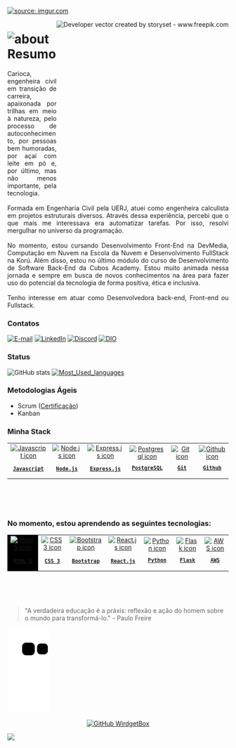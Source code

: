 <a href="https://imgur.com/6a2lYDy"><img src="https://i.imgur.com/6a2lYDy.png" title="source: imgur.com" /></a>

<!--
<img width=100% src="https://capsule-render.vercel.app/api?type=waving&color=4e237e&height=120&section=header"/>

 [![Typing SVG](https://readme-typing-svg.herokuapp.com?duration=5000&width=1000&color=CFCECB&center=true&vCenter=falso&repeat=true&lines=👋+Olá,+mundo!+Bem-vindo+ao+meu+perfil;)](https://git.io/typing-svg)

 -->
 
<img align="right" alt="Developer vector created by storyset - www.freepik.com" height="400" src="https://user-images.githubusercontent.com/97471199/230774187-e482399b-492c-4c17-a831-0314bf90526e.png">

<h1>
  <img width="35" alt="about" src="https://raw.github.com/elizarov/elizarov/master/about.png">
  Resumo
</h1>
<p align="justify"> Carioca, engenheira civil em transição de carreira, apaixonada por trilhas em meio à natureza, pelo processo de autoconhecimento, por pessoas bem humoradas, por açaí com leite em pó e, por último, mas não menos importante, pela tecnologia.
<br><br>
Formada em Engenharia Civil pela UERJ, atuei como engenheira calculista em projetos estruturais diversos. Através dessa experiência, percebi que o que mais me interessava era automatizar tarefas. Por isso, resolvi mergulhar no universo da programação.
<br><br>
No momento, estou cursando Desenvolvimento Front-End na DevMedia, Computação em Nuvem na Escola da Nuvem e Desenvolvimento FullStack na Korú. Além disso, estou no último módulo do curso de Desenvolvimento de Software Back-End da Cubos Academy. Estou muito animada nessa jornada e sempre em busca de novos conhecimentos na área para fazer uso do potencial da tecnologia de forma positiva, ética e inclusiva.
<br><br>
Tenho interesse em atuar como Desenvolvedora back-end, Front-end ou Fullstack.
</p>


<!--
[![Preview](https://img.shields.io/badge/Portfolio-000?style=for-the-badge&logo=github&logoColor=FF00F6)](https://elidianaandrade.github.io/)
[![GitHub Page](https://img.shields.io/badge/elidianaandrade.github.io-67136f?style=for-the-badge)](https://elidianaandrade.github.io/)
-->

<h3 align="left">Contatos</h3>

[![E-mail](https://img.shields.io/badge/-Email-000?style=for-the-badge&logo=gmail&logoColor=FF00F6&color:FFF)](mailto:karlasilvaeng@gmail.com)
[![LinkedIn](https://img.shields.io/badge/-LinkedIn-000?style=for-the-badge&logo=linkedin&logoColor=FF00F6&color:FFF)](https://www.linkedin.com/in/karlasilva-eng/)
[![Discord](https://img.shields.io/badge/-Discord-000?style=for-the-badge&logo=Discord&logoColor=FF00F6&color:FFF)](https://discord.gg/wHqCcA24za)
[![DIO](https://img.shields.io/badge/-Meu%20Perfil%20na%20DIO-000?style=for-the-badge)](https://www.dio.me/users/karlasilvaeng) 

<h3 align="left">Status</h3>

<!-- Some badges are from https://github.com/Ileriayo/markdown-badges -->

![GitHub stats](https://github-readme-stats-git-masterrstaa-rickstaa.vercel.app/api?username=KarlaSilvaEng&hide_title=true&show_icons=true&include_all_commits=false&count_private=true&line_height=25&hide=issues&bg_color=000&title_color=FF00F6&text_color=FFF&border_radius=3&border_color=36123c&icon_color=FF00F6&theme=jolly)
[![Most_Used_languages](https://github-readme-stats.vercel.app/api/top-langs?username=KarlaSilvaEng&layout=compact&langs_count=4&card_width=320&title_color=FF00F6&bg_color=000&text_color=8B8B8B&border_radius=3&border_color=561760&count_private=true)](https://github.com/KarlaSilvaEng/github-readme-stats)
<br>

<h3 align="left">Metodologias Ágeis</h3>

- Scrum ([Certificação](https://www.credly.com/badges/0efc793b-9d46-47ac-b245-95fab278365f/linked_in_profile))
- Kanban

<h3 align="left">Minha Stack</h3>
<table align="center" height="150px" style="overflow-x: auto;">
  <tr>
    <td align="center" width=120px>
      <a href="https://developer.mozilla.org/pt-BR/docs/Web/JavaScript">
        <img src="https://skillicons.dev/icons?i=javascript" width="50px" alt="Javascript icon"/>
        <sub>
          <b>
            <pre>Javascript</pre>
          </b>
        </sub>
      </a>
    </td>
    <td align="center" width=120px>
      <a href="https://nodejs.org/pt-br/docs">
        <img src="https://skillicons.dev/icons?i=nodejs" width="50px" alt="Node.js icon"/>
        <sub>
          <b>
            <pre>Node.js</pre>
          </b>
        </sub>
      </a>
    </td>
    <td align="center" width=120px>
      <a href="https://expressjs.com/">
        <img src="https://skillicons.dev/icons?i=express" width="50px" alt="Express.js icon"/>
        <sub>
          <b>
            <pre>Express.js</pre>
          </b>
        </sub>
      </a>
    </td>
    <td align="center" width=120px>
      <a href="https://www.postgresql.org/">
        <img src="https://skillicons.dev/icons?i=postgresql" width="50px" alt="Postgresql icon"/><br/>
        <sub>
          <b>
            <pre>PostgreSQL</pre>
          </b>
        </sub>
    </td>
    <td align="center" width=120px>
      <a href="https://git-scm.com/doc">
        <img src="https://skillicons.dev/icons?i=git" width="50px" alt="Git icon"/><br/>
        <sub>
          <b>
            <pre>Git</pre>
          </b>
        </sub>
    </td>
    <td align="center" width=120px>
      <a href="https://docs.github.com/pt">
        <img src="https://skillicons.dev/icons?i=github" width="50px" alt="Github icon"/><br/>
        <sub>
          <b>
            <pre>Github</pre>
          </b>
        </sub>
    </td>
  </tr>
</table>

<h3 align="left">No momento, estou aprendendo as seguintes tecnologias:</h3>
<table align="center" height="150px" style="overflow-x: auto;">
  <tr>
   <td align="center" width=120px style="border-color: purple; background-color: black;">
       <a href="https://developer.mozilla.org/en-US/docs/Web/HTML/">
        <img src="https://skillicons.dev/icons?i=html" width="50px" alt="Html 5 icon"/>
        <sub>
          <b>
            <pre>HTML 5</pre>
          </b>
        </sub>
      </a>
    </td>
    <td align="center" width=120px>
      <a href="https://developer.mozilla.org/en-US/docs/Web/CSS/">
        <img src="https://skillicons.dev/icons?i=css" width="50px" alt="CSS 3 icon"/>
        <sub>
          <b>
            <pre>CSS 3</pre>
          </b>
        </sub>
      </a>
    </td>
    <td align="center" width=120px>
      <a href="https://getbootstrap.com/docs/5.3/getting-started/introduction/">
        <img src="https://skillicons.dev/icons?i=bootstrap" width="50px" alt="Bootstrap icon"/>
        <sub>
          <b>
            <pre>Bootstrap</pre>
          </b>
        </sub>
      </a>
    </td>
    <td align="center" width=120px>
      <a href="https://pt-br.reactjs.org/">
        <img src="https://skillicons.dev/icons?i=react" width="50px" alt="React.js icon"/>
        <sub>
          <b>
            <pre>React.js</pre>
          </b>
        </sub>
      </a>
    </td>
    <td align="center" width=120px>
      <a href="https://www.python.org/doc/">
        <img src="https://skillicons.dev/icons?i=python" width="50px" alt="Python icon"/><br/>
        <sub> 
          <b>
            <pre>Python</pre>
          </b>
        </sub>
    </td>
    <td align="center" width=120px>
      <a href="https://flask.palletsprojects.com/en/3.0.x/">
        <img src="https://skillicons.dev/icons?i=flask" width="50px" alt="Flask icon"/><br/>
        <sub> 
          <b>
            <pre>Flask</pre>
          </b>
        </sub>
    </td>
    <td align="center" width=120px>
      <a href="https://docs.aws.amazon.com/">
        <img src="https://skillicons.dev/icons?i=aws" width="50px" alt="AWS icon"/><br/>
        <sub> 
          <b>
            <pre>AWS</pre>
          </b>
        </sub>
    </td>
  </tr>
</table>


> "A verdadeira educação é a práxis: reflexão e ação do homem sobre o mundo para transformá-lo." - Paulo Freire

<!--
<div align="left"><img src="https://www.alura.com.br/artigos/assets/como-criar-um-readme-para-seu-perfil-github/imagem15.gif"/></div>
-->

![snake gif](https://github.com/KarlaSilvaEng/KarlaSilvaEng/blob/output/github-contribution-grid-snake.svg)
<p align="center">
  <a href="https://github.com/Jurredr/github-widgetbox">
     <img width="75%" src="https://github-widgetbox.vercel.app/api/profile?username=KarlaSilvaEng&data=followers,repositories,stars,commits&theme=laser" alt="GitHub WirdgetBox" />   
</p>
    
<img width=100% src="https://capsule-render.vercel.app/api?type=waving&color=4e237e&height=120&section=footer"/>
